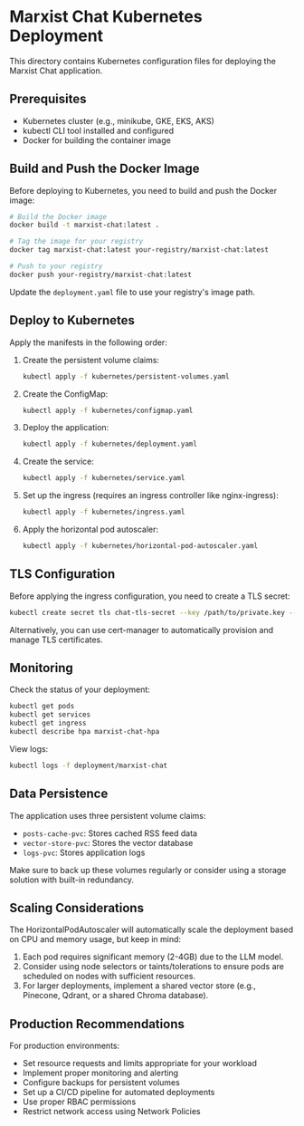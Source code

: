 # Marxist Chat Kubernetes Deployment

This directory contains Kubernetes configuration files for deploying the Marxist Chat application.

## Prerequisites

- Kubernetes cluster (e.g., minikube, GKE, EKS, AKS)
- kubectl CLI tool installed and configured
- Docker for building the container image

## Build and Push the Docker Image

Before deploying to Kubernetes, you need to build and push the Docker image:

```bash
# Build the Docker image
docker build -t marxist-chat:latest .

# Tag the image for your registry
docker tag marxist-chat:latest your-registry/marxist-chat:latest

# Push to your registry
docker push your-registry/marxist-chat:latest
```

Update the `deployment.yaml` file to use your registry's image path.

## Deploy to Kubernetes

Apply the manifests in the following order:

1. Create the persistent volume claims:
   ```bash
   kubectl apply -f kubernetes/persistent-volumes.yaml
   ```

2. Create the ConfigMap:
   ```bash
   kubectl apply -f kubernetes/configmap.yaml
   ```

3. Deploy the application:
   ```bash
   kubectl apply -f kubernetes/deployment.yaml
   ```

4. Create the service:
   ```bash
   kubectl apply -f kubernetes/service.yaml
   ```

5. Set up the ingress (requires an ingress controller like nginx-ingress):
   ```bash
   kubectl apply -f kubernetes/ingress.yaml
   ```

6. Apply the horizontal pod autoscaler:
   ```bash
   kubectl apply -f kubernetes/horizontal-pod-autoscaler.yaml
   ```

## TLS Configuration

Before applying the ingress configuration, you need to create a TLS secret:

```bash
kubectl create secret tls chat-tls-secret --key /path/to/private.key --cert /path/to/certificate.crt
```

Alternatively, you can use cert-manager to automatically provision and manage TLS certificates.

## Monitoring

Check the status of your deployment:

```bash
kubectl get pods
kubectl get services
kubectl get ingress
kubectl describe hpa marxist-chat-hpa
```

View logs:

```bash
kubectl logs -f deployment/marxist-chat
```

## Data Persistence

The application uses three persistent volume claims:
- `posts-cache-pvc`: Stores cached RSS feed data
- `vector-store-pvc`: Stores the vector database
- `logs-pvc`: Stores application logs

Make sure to back up these volumes regularly or consider using a storage solution with built-in redundancy.

## Scaling Considerations

The HorizontalPodAutoscaler will automatically scale the deployment based on CPU and memory usage, but keep in mind:

1. Each pod requires significant memory (2-4GB) due to the LLM model.
2. Consider using node selectors or taints/tolerations to ensure pods are scheduled on nodes with sufficient resources.
3. For larger deployments, implement a shared vector store (e.g., Pinecone, Qdrant, or a shared Chroma database).

## Production Recommendations

For production environments:
- Set resource requests and limits appropriate for your workload
- Implement proper monitoring and alerting
- Configure backups for persistent volumes
- Set up a CI/CD pipeline for automated deployments
- Use proper RBAC permissions
- Restrict network access using Network Policies
